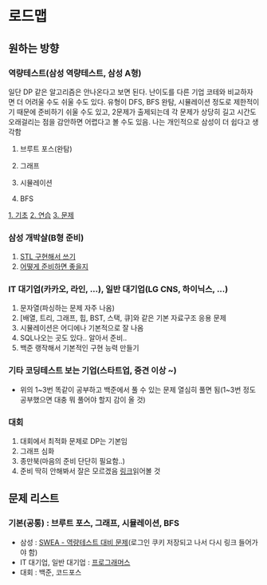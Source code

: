# 로드맵

## 원하는 방향

### 역량테스트(삼성 역량테스트, 삼성 A형)
일단 DP 같은 알고리즘은 안나온다고 보면 된다. 난이도를 다른 기업 코테와 비교하자면 더 어려울 수도 쉬울 수도 있다. 유형이 DFS, BFS 완탐, 시뮬레이션 정도로 제한적이기 때문에 준비하기 쉬울 수도 있고, 2문제가 출제되는데 각 문제가 상당히 길고 시간도 오래걸리는 점을 감안하면 어렵다고 볼 수도 있음. 나는 개인적으로 삼성이 더 쉽다고 생각함
1. 브루트 포스(완탐)

2. 그래프

3. 시뮬레이션

4. BFS<br>

  [1. 기초](https://code.plus/course/32)
  [2. 연습](https://code.plus/course/33)
  [3. 문제](https://code.plus/course/34)

### 삼성 개박살(B형 준비)
1. [STL 구현해서 쓰기](https://github.com/leecoders/MY_STL)
2. [어떻게 준비하면 좋을지](https://baactree.tistory.com/53)

### IT 대기업(카카오, 라인, ...), 일반 대기업(LG CNS, 하이닉스, ...)
1. 문자열(파싱하는 문제 자주 나옴)
2. [배열, 트리, 그래프, 힙, BST, 스택, 큐]와 같은 기본 자료구조 응용 문제
3. 시뮬레이션은 어디에나 기본적으로 잘 나옴
4. SQL나오는 곳도 있다.. 알아서 준비..
5. 백준 랭작해서 기본적인 구현 능력 만들기

### 기타 코딩테스트 보는 기업(스타트업, 중견 이상 ~)
- 위의 1~3번 똑같이 공부하고 백준에서 풀 수 있는 문제 열심히 풀면 됨(1~3번 정도 공부했으면 대충 뭐 풀어야 할지 감이 올 것)

### 대회
1. 대회에서 최적화 문제로 DP는 기본임
2. 그래프 심화
3. 종만북(마음의 준비 단단히 필요함..)
4. 준비 딱히 안해봐서 잘은 모르겠음 [링크](https://baactree.tistory.com/52)읽어볼 것

## 문제 리스트

### 기본(공통) : 브루트 포스, 그래프, 시뮬레이션, BFS
- 삼성 : [SWEA - 역량테스트 대비 문제](https://swexpertacademy.com/main/userpage/code/userProblemBoxDetail.do?probBoxId=AV5Po0AqAPwDFAUq&leftPage=1&curPage=userpage&userId=SWEAC&&&&)(로그인 쿠키 저장되고 나서 다시 링크 들어가야 함)
- IT 대기업, 일반 대기업 : [프로그래머스](https://programmers.co.kr/learn/challenges)
- 대회 : 백준, 코드포스